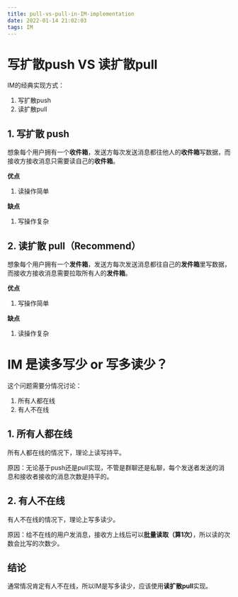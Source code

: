 ```yaml
---
title: pull-vs-pull-in-IM-implementation
date: 2022-01-14 21:02:03
tags: IM
---
```


# 写扩散push VS 读扩散pull

IM的经典实现方式：

1. 写扩散push
2. 读扩散pull

## 1. 写扩散 push

想象每个用户拥有一个**收件箱**，发送方每次发送消息都往他人的**收件箱**写数据，而接收方接收消息只需要读自己的**收件箱**。

**优点**

1. 读操作简单

**缺点**

1. 写操作复杂

## 2. 读扩散 pull（Recommend）

想象每个用户拥有一个**发件箱**，发送方每次发送消息都往自己的**发件箱**里写数据，而接收方接收消息需要拉取所有人的**发件箱**。

**优点**

1. 写操作简单

**缺点**

1. 读操作复杂

# IM 是读多写少 or 写多读少？

这个问题需要分情况讨论：

1. 所有人都在线
2. 有人不在线

## 1. 所有人都在线

所有人都在线的情况下，理论上读写持平。

原因：无论基于push还是pull实现，不管是群聊还是私聊，每个发送者发送的消息和接收者接收的消息次数是持平的。

## 2. 有人不在线

有人不在线的情况下，理论上写多读少。

原因：给不在线的用户发消息，接收方上线后可以**批量读取（算1次）**，所以读的次数会比写的次数少。

## 结论

通常情况肯定有人不在线，所以IM是写多读少，应该使用**读扩散pull**实现。

